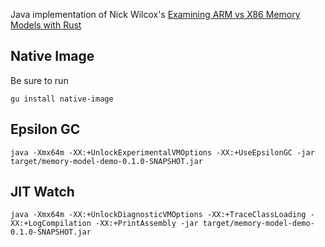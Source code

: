 
Java implementation of Nick Wilcox's [Examining ARM vs X86 Memory Models with Rust](https://www.nickwilcox.com/blog/arm_vs_x86_memory_model/)

Native Image
------------

Be sure to run

```
gu install native-image
```

Epsilon GC
----------

```
java -Xmx64m -XX:+UnlockExperimentalVMOptions -XX:+UseEpsilonGC -jar target/memory-model-demo-0.1.0-SNAPSHOT.jar
```

JIT Watch
---------

```
java -Xmx64m -XX:+UnlockDiagnosticVMOptions -XX:+TraceClassLoading -XX:+LogCompilation -XX:+PrintAssembly -jar target/memory-model-demo-0.1.0-SNAPSHOT.jar
```
